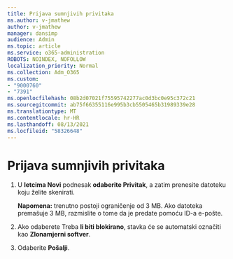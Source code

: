 ```yaml
---
title: Prijava sumnjivih privitaka
ms.author: v-jmathew
author: v-jmathew
manager: dansimp
audience: Admin
ms.topic: article
ms.service: o365-administration
ROBOTS: NOINDEX, NOFOLLOW
localization_priority: Normal
ms.collection: Adm_O365
ms.custom:
- "9000760"
- "7391"
ms.openlocfilehash: 08b2d07021f75595742277ac0d3bc0e95c372c21
ms.sourcegitcommit: ab75f66355116e995b3cb5505465b31989339e28
ms.translationtype: MT
ms.contentlocale: hr-HR
ms.lasthandoff: 08/13/2021
ms.locfileid: "58326648"
---
```

# <a name="report-suspicious-attachments"></a>Prijava sumnjivih privitaka

1. U **letcima Novi** podnesak **odaberite Privitak**, a zatim prenesite datoteku koju želite skenirati.
    
    **Napomena:** trenutno postoji ograničenje od 3 MB. Ako datoteka premašuje 3 MB, razmislite o tome da je predate pomoću ID-a e-pošte.
2. Ako odaberete Treba **li biti blokirano**, stavka će se automatski označiti kao **Zlonamjerni softver**.
3. Odaberite **Pošalji**.
